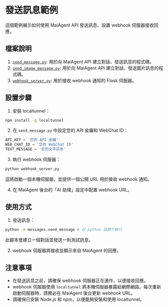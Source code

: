 # 發送訊息範例

這個範例展示如何使用 MaiAgent API 發送訊息、設置 webhook 伺服器接收回應。

## 檔案說明

1. [`send_message.py`](send_message.py): 用於向 MaiAgent API 建立對話、發送訊息的程式碼。
2. [`send_image_message.py`](send_image_message.py): 用於向 MaiAgent API 建立對話、發送圖片訊息的程式碼。
3. [`webhook_server.py`](webhook_server.py): 用於接收 webhook 通知的 Flask 伺服器。

## 設置步驟

1. 安裝 localtunnel：

```bash
npm install -g localtunnel
```

2. 在 `send_message.py` 中設定您的 API 金鑰和 WebChat ID：

```python
API_KEY = '您的 API 金鑰'
WEB_CHAT_ID = '您的 WebChat ID'
TEXT_MESSAGE = '您的文字訊息'
```

3. 執行 webhook 伺服器：

```bash
python webhook_server.py
```

這將啟動一個本機伺服器，並提供一個公開 URL 用於接收 webhook 通知。

4. 在 MaiAgent 後台的「AI 助理」設定中配置 webhook URL。


## 使用方式

1. 發送訊息：

```bash
python -m messages.send_message # 在 python 目錄下執行
```

此腳本會建立一個對話並發送一則測試訊息。

2. webhook 伺服器將接收並顯示來自 MaiAgent 的回應。

## 注意事項

- 在發送訊息之前，請確保 webhook 伺服器正在運作，以便接收回應。
- webhook 伺服器使用 `localtunnel` 將本機伺服器暴露給網際網路。每次重新啟動伺服器時，請務必在 MaiAgent 後台更新 webhook URL。
- 請確保已安裝 Node.js 和 npm，以便能夠安裝和使用 localtunnel。
